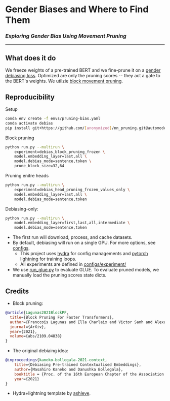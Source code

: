 # Gender Biases and Where to Find Them
### _Exploring Gender Bias Using Movement Pruning_
---

## What does it do
We freeze weights of a pre-trained BERT and we fine-prune it on a [gender debiasing loss](https://aclanthology.org/2021.eacl-main.107.pdf). Optimized are only the pruning scores -- they act a gate to the BERT's weights. We utilzie [block movement pruning](https://arxiv.org/abs/2005.07683).



## Reproducibility
Setup
```bash
conda env create -f envs/pruning-bias.yaml
conda activate debias
pip install git+https://github.com/[anonymized]/nn_pruning.git@automodel
```

Block pruning
```bash
python run.py --multirun \
    experiment=debias_block_pruning_frozen \
    model.embedding_layer=last,all \
    model.debias_mode=sentence,token \
    prune_block_size=32,64
```

Pruning enitre heads
```bash
python run.py --multirun \
    experiment=debias_head_pruning_frozen_values_only \
    model.embedding_layer=last,all \
    model.debias_mode=sentence,token
```

Debiasing-only:
```bash
python run.py --multirun \
    model.embedding_layer=first,last,all,intermediate \
    model.debias_mode=sentence,token
```

* The first run will download, process, and cache datasets.
* By default, debiasing will run on a single GPU. For more options, see [configs](configs/). 
    * This project uses [hydra](https://hydra.cc/docs/intro#quick-start-guide) for config managements and [pytorch lightning](https://www.pytorchlightning.ai/) for training loops. 
    * All experiments are defined in [configs/experiment/](configs/experiment/)
* We use [run_glue.py](https://github.com/huggingface/transformers/blob/master/examples/pytorch/text-classification/run_glue.py) to evaluate GLUE. To evaluate pruned models, we manually load the pruning scores state dicts.


## Credits
* Block pruning:
```bibtex
@article{Lagunas2021BlockPF,
  title={Block Pruning For Faster Transformers},
  author={Franccois Lagunas and Ella Charlaix and Victor Sanh and Alexander M. Rush},
  journal={ArXiv},
  year={2021},
  volume={abs/2109.04838}
}
```
* The original debiaing idea:
```bibtex
@inproceedings{kaneko-bollegala-2021-context,
    title={Debiasing Pre-trained Contextualised Embeddings},
    author={Masahiro Kaneko and Danushka Bollegala},
    booktitle = {Proc. of the 16th European Chapter of the Association for Computational Linguistics (EACL)},
    year={2021}
}
```
* Hydra+lightning template by [ashleve](https://github.com/ashleve/lightning-hydra-template).
